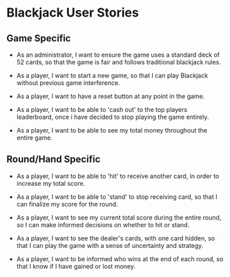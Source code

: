 # Blackjack User Stories


## Game Specific

* As an administrator,  I want to ensure the game uses a standard deck of 52 cards, so that the game is fair and follows traditional blackjack rules.

* As a player, I want to start a new game, so that I can play Blackjack without previous game interference.

* As a player, I want to have a reset button at any point in the game.

* As a player, I want to be able to 'cash out' to the top players leaderboard, once i have decided to stop playing the game entirely.

* As a player, I want to be able to see my total money throughout the entire game.


## Round/Hand Specific

* As a player, I want to be able to 'hit' to receive another card, in order to increase my total score.

* As a player, I want to be able to 'stand' to stop receiving card, so that I can finalize my score for the round.

* As a player, I want to see my current total score during the entire round, so I can make informed decisions on whether to hit or stand.

* As a player, I want to see the dealer's cards, with one card hidden, so that I can play the game with a sense of uncertainty and strategy.

* As a player, I want to be informed who wins at the end of each round, so that I know if I have gained or lost money.
